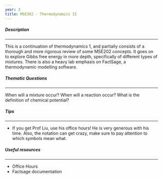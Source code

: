 ```yaml
---
year: 3
title: MSE302 - Thermodynamics II
---
```


##### Description

* * *


This is a continuation of thermodynamics 1, and partially consists of a thorough and more rigorous review of some MSE202 concepts. It goes on to explore Gibbs free energy in more depth, specifically of different types of mixtures. There is also a heavy lab emphasis on FactSage, a thermodynamic modelling software. 

##### Thematic Questions

* * *


When will a mixture occur?
When will a reaction occur?
What is the definition of chemical potential? 
 

##### Tips

* * *


  -   If you get Prof Liu, use his office hours! He is very generous with his time. Also, the notation can get crazy, make sure to pay attention to which symbols mean what.



##### Useful resources

* * *

- Office Hours
- Factsage documentation
